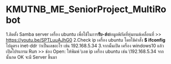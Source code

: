 # KMUTNB_ME_SeniorProject_MultiRobot
1.ติดตั้ง Samba server เครื่อง ubuntu เพื่อใช้ในการ**รับ-ส่ง**ข้อมูลพิกัดที่หุ่นยนต์เคลื่อนที่ >> https://youtu.be/SPTLuuAJhG0
2.Check ip เครื่อง ubuntu โดยใช้คำสั่ง **$ ifconfig** ไปดูตรง inet-ddr ว่าเป็นเลขอะไร เช่น 192.168.5.34
3.จากนั้นเปิด เครื่อง windows10 แล้วเปฺิดโปรแกรม Run >> ช่อง Open: ให้พิมพ์ \\เลข ip เครื่อง ubuntu เช่น \\192.168.5.34 จากนั้นกด OK จะมี Server ขึ้นมา

